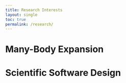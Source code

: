 ```yaml
---
title: Research Interests
layout: single
toc: true
permalink: /research/
---
```


# Many-Body Expansion

# Scientific Software Design
